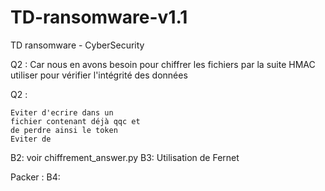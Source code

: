 # TD-ransomware-v1.1
 TD ransomware - CyberSecurity

Q2 : 
    Car nous en avons besoin pour chiffrer les fichiers par la suite
    HMAC utiliser pour vérifier l'intégrité des données

Q2 :

    Eviter d'ecrire dans un 
    fichier contenant déjà qqc et 
    de perdre ainsi le token
    Eviter de 


B2: voir chiffrement_answer.py
B3: Utilisation de Fernet

Packer :
B4: 